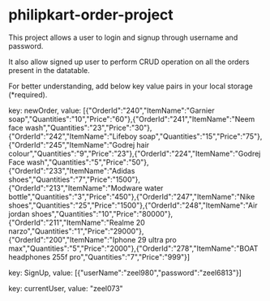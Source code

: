 # philipkart-order-project
This project allows a user to login and signup through username and password. 

It also allow signed up user to perform CRUD operation on all the orders present in the datatable.

For better understanding, add below key value pairs in your local storage (*required).

key: newOrder, value: [{"OrderId":"240","ItemName":"Garnier soap","Quantities":"10","Price":"60"},{"OrderId":"241","ItemName":"Neem face wash","Quantities":"23","Price":"30"},{"OrderId":"242","ItemName":"Lifeboy soap","Quantities":"15","Price":"75"},{"OrderId":"245","ItemName":"Godrej hair colour","Quantities":"9","Price":"23"},{"OrderId":"224","ItemName":"Godrej Face wash","Quantities":"5","Price":"50"},{"OrderId":"233","ItemName":"Adidas shoes","Quantities":"7","Price":"1500"},{"OrderId":"213","ItemName":"Modware water bottle","Quantities":"3","Price":"450"},{"OrderId":"247","ItemName":"Nike shoes","Quantities":"25","Price":"1500"},{"OrderId":"248","ItemName":"Air jordan shoes","Quantities":"10","Price":"80000"},{"OrderId":"211","ItemName":"Realme 20 narzo","Quantities":"1","Price":"29000"},{"OrderId":"200","ItemName":"Iphone 29 ultra pro max","Quantities":"5","Price":"2000"},{"OrderId":"278","ItemName":"BOAT headphones 255f pro","Quantities":"7","Price":"999"}]

key: SignUp, value: [{"userName":"zeel980","password":"zeel6813"}]

key: currentUser, value: "zeel073"

